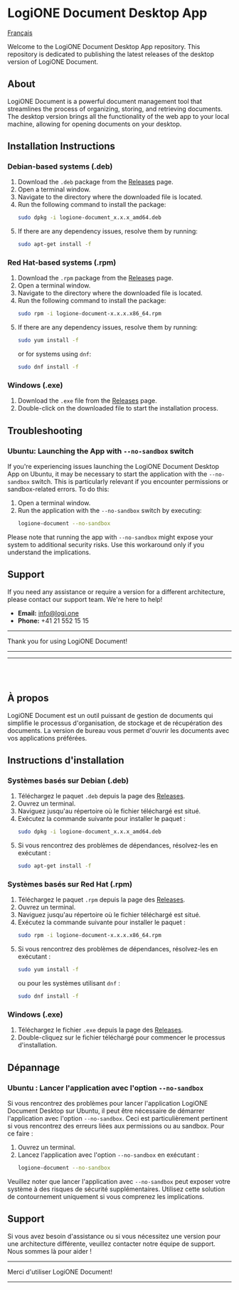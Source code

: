 # LogiONE Document Desktop App
[Français](https://github.com/logione/document-app/blob/main/README.md#%C3%A0-propos)

Welcome to the LogiONE Document Desktop App repository. This repository is dedicated to publishing the latest releases of the desktop version of LogiONE Document.

## About

LogiONE Document is a powerful document management tool that streamlines the process of organizing, storing, and retrieving documents. The desktop version brings all the functionality of the web app to your local machine, allowing for opening documents on your desktop.

## Installation Instructions

### Debian-based systems (.deb)

1. Download the `.deb` package from the [Releases](https://github.com/logione/document-app/releases) page.
2. Open a terminal window.
3. Navigate to the directory where the downloaded file is located.
4. Run the following command to install the package:
   ```bash
   sudo dpkg -i logione-document_x.x.x_amd64.deb
   ```
5. If there are any dependency issues, resolve them by running:
   ```bash
   sudo apt-get install -f
   ```

### Red Hat-based systems (.rpm)

1. Download the `.rpm` package from the [Releases](https://github.com/logione/document-app/releases) page.
2. Open a terminal window.
3. Navigate to the directory where the downloaded file is located.
4. Run the following command to install the package:
   ```bash
   sudo rpm -i logione-document-x.x.x.x86_64.rpm
   ```
5. If there are any dependency issues, resolve them by running:
   ```bash
   sudo yum install -f
   ```
   or for systems using `dnf`:
   ```bash
   sudo dnf install -f
   ```

### Windows (.exe)

1. Download the `.exe` file from the [Releases](https://github.com/logione/document-app/releases) page.
2. Double-click on the downloaded file to start the installation process.

## Troubleshooting

### Ubuntu: Launching the App with `--no-sandbox` switch

If you're experiencing issues launching the LogiONE Document Desktop App on Ubuntu, it may be necessary to start the application with the `--no-sandbox` switch. This is particularly relevant if you encounter permissions or sandbox-related errors. To do this:

1. Open a terminal window.
2. Run the application with the `--no-sandbox` switch by executing:
   ```bash
   logione-document --no-sandbox
   ```

Please note that running the app with `--no-sandbox` might expose your system to additional security risks. Use this workaround only if you understand the implications.


## Support

If you need any assistance or require a version for a different architecture, please contact our support team. We're here to help!

- **Email:** info@logi.one
- **Phone:** +41 21 552 15 15

---

Thank you for using LogiONE Document!

---

----
<br>
<br>

## À propos

LogiONE Document est un outil puissant de gestion de documents qui simplifie le processus d'organisation, de stockage et de récupération des documents. La version de bureau vous permet d'ouvrir les documents avec vos applications préférées.

## Instructions d'installation

### Systèmes basés sur Debian (.deb)

1. Téléchargez le paquet `.deb` depuis la page des [Releases](https://github.com/logione/document-app/releases).
2. Ouvrez un terminal.
3. Naviguez jusqu'au répertoire où le fichier téléchargé est situé.
4. Exécutez la commande suivante pour installer le paquet :
   ```bash
   sudo dpkg -i logione-document_x.x.x_amd64.deb
   ```
5. Si vous rencontrez des problèmes de dépendances, résolvez-les en exécutant :
   ```bash
   sudo apt-get install -f
   ```

### Systèmes basés sur Red Hat (.rpm)

1. Téléchargez le paquet `.rpm` depuis la page des [Releases](https://github.com/logione/document-app/releases).
2. Ouvrez un terminal.
3. Naviguez jusqu'au répertoire où le fichier téléchargé est situé.
4. Exécutez la commande suivante pour installer le paquet :
   ```bash
   sudo rpm -i logione-document-x.x.x.x86_64.rpm
   ```
5. Si vous rencontrez des problèmes de dépendances, résolvez-les en exécutant :
   ```bash
   sudo yum install -f
   ```
   ou pour les systèmes utilisant `dnf` :
   ```bash
   sudo dnf install -f
   ```

### Windows (.exe)

1. Téléchargez le fichier `.exe` depuis la page des [Releases](https://github.com/logione/document-app/releases).
2. Double-cliquez sur le fichier téléchargé pour commencer le processus d'installation.

## Dépannage

### Ubuntu : Lancer l'application avec l'option `--no-sandbox`

Si vous rencontrez des problèmes pour lancer l'application LogiONE Document Desktop sur Ubuntu, il peut être nécessaire de démarrer l'application avec l'option `--no-sandbox`. Ceci est particulièrement pertinent si vous rencontrez des erreurs liées aux permissions ou au sandbox. Pour ce faire :

1. Ouvrez un terminal.
2. Lancez l'application avec l'option `--no-sandbox` en exécutant :
   ```bash
   logione-document --no-sandbox
   ```

Veuillez noter que lancer l'application avec `--no-sandbox` peut exposer votre système à des risques de sécurité supplémentaires. Utilisez cette solution de contournement uniquement si vous comprenez les implications.

## Support

Si vous avez besoin d'assistance ou si vous nécessitez une version pour une architecture différente, veuillez contacter notre équipe de support. Nous sommes là pour aider !

---

Merci d'utiliser LogiONE Document!

---
